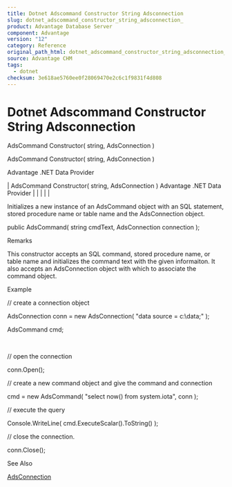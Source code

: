 ```yaml
---
title: Dotnet Adscommand Constructor String Adsconnection
slug: dotnet_adscommand_constructor_string_adsconnection_
product: Advantage Database Server
component: Advantage
version: "12"
category: Reference
original_path_html: dotnet_adscommand_constructor_string_adsconnection_.htm
source: Advantage CHM
tags:
  - dotnet
checksum: 3e618ae5760ee0f28069470e2c6c1f9831f4d808
---
```


# Dotnet Adscommand Constructor String Adsconnection

AdsCommand Constructor( string, AdsConnection )

AdsCommand Constructor( string, AdsConnection )

Advantage .NET Data Provider

| AdsCommand Constructor( string, AdsConnection )  Advantage .NET Data Provider |  |  |  |  |

Initializes a new instance of an AdsCommand object with an SQL statement, stored procedure name or table name and the AdsConnection object.

public AdsCommand( string cmdText, AdsConnection connection );

Remarks

This constructor accepts an SQL command, stored procedure name, or table name and initializes the command text with the given informaiton. It also accepts an AdsConnection object with which to associate the command object.

Example

// create a connection object

AdsConnection conn = new AdsConnection( "data source = c:\\data;" );

AdsCommand cmd;

 

// open the connection

conn.Open();

// create a new command object and give the command and connection

cmd = new AdsCommand( "select now() from system.iota", conn );

// execute the query

Console.WriteLine( cmd.ExecuteScalar().ToString() );

// close the connection.

conn.Close();

See Also

[AdsConnection](dotnet_adsconnection.md)
